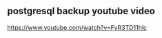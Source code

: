 
 postgresql backup youtube video
--------------------------------
https://www.youtube.com/watch?v=FyR3TD11hlc
